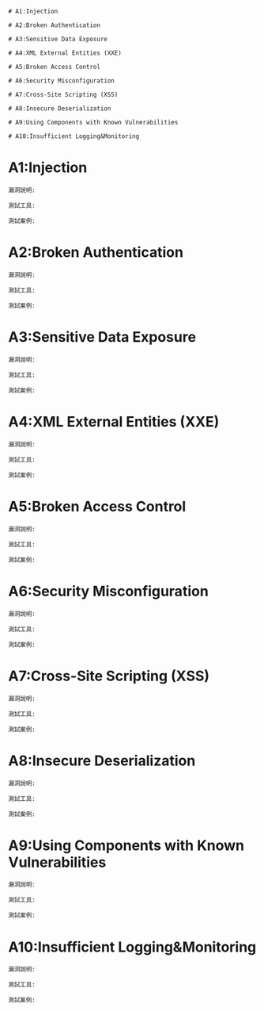 ```
# A1:Injection

# A2:Broken Authentication

# A3:Sensitive Data Exposure

# A4:XML External Entities (XXE)

# A5:Broken Access Control

# A6:Security Misconfiguration

# A7:Cross-Site Scripting (XSS)

# A8:Insecure Deserialization

# A9:Using Components with Known Vulnerabilities

# A10:Insufficient Logging&Monitoring
```
# A1:Injection
```
漏洞說明:

測試工具:

測試案例:
```
# A2:Broken Authentication
```
漏洞說明:

測試工具:

測試案例:
```
# A3:Sensitive Data Exposure
```
漏洞說明:

測試工具:

測試案例:
```
# A4:XML External Entities (XXE)
```
漏洞說明:

測試工具:

測試案例:
```
# A5:Broken Access Control
```
漏洞說明:

測試工具:

測試案例:
```
# A6:Security Misconfiguration
```
漏洞說明:

測試工具:

測試案例:
```
# A7:Cross-Site Scripting (XSS)
```
漏洞說明:

測試工具:

測試案例:
```
# A8:Insecure Deserialization
```
漏洞說明:

測試工具:

測試案例:
```
# A9:Using Components with Known Vulnerabilities
```
漏洞說明:

測試工具:

測試案例:
```
# A10:Insufficient Logging&Monitoring
```
漏洞說明:

測試工具:

測試案例:
```
